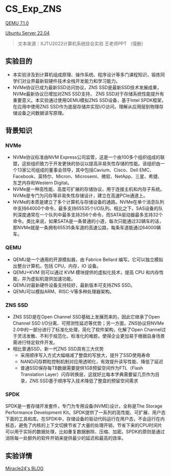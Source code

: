 # CS_Exp_ZNS

[QEMU 7.1.0](https://download.qemu.org/qemu-7.1.0.tar.xz)

[Ubuntu Server 22.04](https://mirror.linux-ia64.org/ubuntu-releases/22.04.1/ubuntu-22.04.1-live-server-amd64.iso)

> 文本来源：XJTU2022计算机系统综合实验 王老师PPT （侵删）

## 实验目的

- 本实验涉及到计算机组成原理、操作系统、程序设计等多门课程知识，锻炼同学们对业界最新软硬件技术全栈开发能力和学习能力。
- NVMe协议已成为最新SSD访问协议，ZNS SSD是最新SSD技术发展成果，NVMe最新协议已增加对ZNS SSD支持， ZNS SSD对于存储系统性能提升有重要意义。本实验通过使用QEMU模拟ZNS SSD设备，基于Intel SPDK框架，在应用中使用ZNS SSD作为底层存储并实现I/O访问，理解从应用层到物理存储设备之间数据读写原理。

## 背景知识

### NVMe

- NVMe协议标准由NVM Express公司监管，这是一个由100多个组织组成的联盟，这些组织致力于开发更快的协议以提高非易失性存储的性能。该组织由一个13家公司组成的董事会领导，其中包括Cavium、Cisco、Dell EMC、Facebook、英特尔、Micron、Microsemi、微软、NetApp、三星、希捷、东芝内存和Western Digital。
- NVMe是一种高性能、高度可扩展的存储协议，用于连接主机和内存子系统。NVMe是专门为闪存等非易失性存储设计，建立在高速PCIe通道上。
- NVMe的本质是建立了多个计算机与存储设备的通路。NVMe在单个消息队列中支持64000个命令，最多支持65535个I/O队列。相比之下，SAS设备的队列深度通常在一个队列中最多支持256个命令，而SATA驱动器最多支持32个命令。类比来说，如果SATA是一条普通的小道，每次只能通过32辆车的话，那NVMe就是一条拥有65535条车道的高速公路，每条车道能通过64000辆车。

### QEMU

- QEMU是一个通用的开源模拟器，由 Fabrice Bellard 编写。它可以独立模拟出整台计算机，包括 CPU，内存，IO 设备。
- QEMU+KVM 则可以通过 KVM 模块提供的虚拟化技术，提高 CPU 和内存性能，并为虚拟机提供加速功能。
- QEMU对最新硬件设备支持较好，最新版本可支持ZNS SSD。
- QEMU可以模拟ARM、RISC-V等多种处理器架构。

### ZNS SSD

- ZNS SSD是在Open Channel SSD基础上发展而来的，因此它继承了Open Channel SSD I/O分离、可预测性延迟等优势；另一方面，ZNS协议将NVMe 2.0中的一部分进行了标准化处理，简化了软件架构，化解了Open Channel过于灵活发散、不利于规范化、标准化的难题，使得企业更加易于根据自身场景需进行特定软件开发。
- 相比普通SSD，新一代ZNS SSD具有三大优势
  - 采用顺序写入方式大幅缩减了整盘的写放大，提升了SSD使用寿命
  - NAND闪存颗粒控制机制对应用透明化，有效提升读写性能、降低了延迟
  - 普通SSD保存每TB数据需要提供1GB预留空间作为FTL（Flash Translation Layer）闪存转换层，这就好比每本字典需要留几页作为目录，ZNS SSD基于顺序写入技术降低了整盘的预留空间需求

### SPDK

 SPDK是一套存储开发套件，专门为专用设备(NVME)设计。全称是The Storage Performance Development Kit。SPDK提供了一系列的高性能、可扩展、用户态下面的工具和库。在SPDK中，存储设备的驱动代码运行在用户态，不会运行在内核态，避免了内核的上下文切换节省了大量的处理开销，节省下来的CPU时间片可以用于实际的数据处理，比如重复数据删除、压缩、加密。SPDK的原则是通过消除每一处额外的软件开销来提供最少的延迟和最高的效率。

## 实验详情

[Miracle24's BLOG](https://miracle24.site/)
